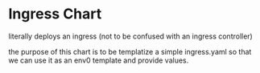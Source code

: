# Ingress Chart

literally deploys an ingress (not to be confused with an ingress controller)

the purpose of this chart is to be templatize a simple ingress.yaml so that we can use it as an env0 template and provide values.
